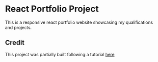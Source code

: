 # React Portfolio Project
This is a responsive react portfolio website showcasing my qualifications and projects.<br>


## Credit
This project was partially built following a tutorial [here](https://www.youtube.com/watch?v=3aCoZudPEKE&t=143s&ab_channel=CrypticalCoder)
